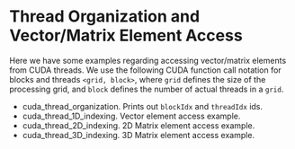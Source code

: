 # Thread Organization and Vector/Matrix Element Access

Here we have some examples regarding accessing vector/matrix elements from CUDA threads. We use the following
CUDA function call notation for blocks and threads `<grid, block>`, where `grid` defines the size of the processing
grid, and `block` defines the number of actual threads in a `grid`.


* cuda_thread_organization. Prints out `blockIdx` and `threadIdx` ids.
* cuda_thread_1D_indexing. Vector element access example.
* cuda_thread_2D_indexing. 2D Matrix element access example.
* cuda_thread_3D_indexing. 3D Matrix element access example.

